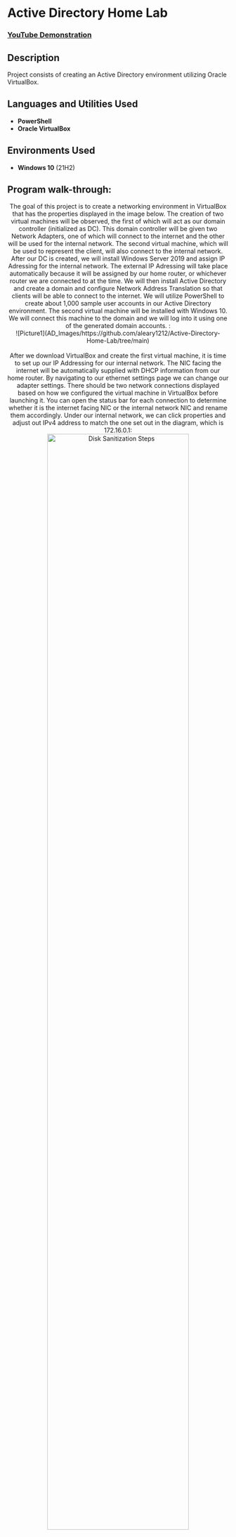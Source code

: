 <h1>Active Directory Home Lab</h1>

 ### [YouTube Demonstration](https://youtu.be/7eJexJVCqJo)

<h2>Description</h2>
Project consists of creating an Active Directory environment utilizing Oracle VirtualBox.
<br />


<h2>Languages and Utilities Used</h2>

- <b>PowerShell</b> 
- <b>Oracle VirtualBox</b>

<h2>Environments Used </h2>

- <b>Windows 10</b> (21H2)

<h2>Program walk-through:</h2>

<p align="center">
The goal of this project is to create a networking environment in VirtualBox that has the properties displayed in the image below. The creation of two virtual machines will be observed, the first of which will act as our domain controller (initialized as DC). This domain controller will be given two Network Adapters, one of which will connect to the internet and the other will be used for the internal network. The second virtual machine, which will be used to represent the client, will also connect to the internal network. After our DC is created, we will install Windows Server 2019 and assign IP Adressing for the internal network. The external IP Adressing will take place automatically because it will be assigned by our home router, or whichever router we are connected to at the time. We will then install Active Directory and create a domain and configure Network Address Translation so that clients will be able to connect to the internet. We will utilize PowerShell to create about 1,000 sample user accounts in our Active Directory environment. The second virtual machine will be installed with Windows 10. We will connect this machine to the domain and we will log into it using one of the generated domain accounts.  : <br/>
![Picture1](AD_Images/https://github.com/aleary1212/Active-Directory-Home-Lab/tree/main)

<br />
<br />
After we download VirtualBox and create the first virtual machine, it is time to set up our IP Addressing for our internal network. The NIC facing the internet will be automatically supplied with DHCP information from our home router. By navigating to our ethernet settings page we can change our adapter settings. There should be two network connections displayed based on how we configured the virtual machine in VirtualBox before launching it. You can open the status bar for each connection to determine whether it is the internet facing NIC or the internal network NIC and rename them accordingly. Under our internal network, we can click properties and adjust out IPv4 address to match the one set out in the diagram, which is 172.16.0.1:   <br/>
<img src="https://i.imgur.com/tc" height="80%" width="80%" alt="Disk Sanitization Steps"/>
<br />
<br />
The next task is renaming the PC. This can be done through System Settings under the section About Your PC. <br/>
<img src="https://i.imgur.com/nCIbXbg.png" height="80%" width="80%" alt="Disk Sanitization Steps"/>
<br />
<br />
Our next step is to install Active Directory and create a domain. In order to do this we can navigate to the Add Roles and Features wizard and select Active Directory Domain Services. After we click add features a checkmark should appear next to the highlighted text in the image below. After this is installed we need to configure our post-installation settings. To do this we navigate to the notifications bar in the Server Manager and click the blue text "promote this server to a domain controller" which will open the Active Directory Domain Services Configuration Wizard. We then select "Add New Forest" and choose a domain name. After installation is complete the PC will restart.   <br/>
<img src="https://i.imgur.com/cdFHBiU.png" height="80%" width="80%" alt="Disk Sanitization Steps"/>
<br />
<br />
We will now create our own dedicated domain admin account by navigating to Windows Administrative Tools and selecting the Active Directory Users and Computers option. Within the window we can right click on the domain we created in order to create a new organizational unit to put our domain admin account in. Once the organizational unit is created we right click on the unit to create a new user (our admin account). After the account is created it will show on the right side of the window. We then right click it and select properties in order to change it to an admin account by making it a MemberOf the previous admin group we created. If we log out of our current account we should now be able to log back in using our domain admin credentials that we just created.  <br/>
<img src="https://i.imgur.com/JL945Ga.png" height="80%" width="80%" alt="Disk Sanitization Steps"/>
<br />
<br />
After we are logged into our admin account we are going to implement Remote Access Server and Network Address Translation on our Domain Controller. This will allow our client PC to be located on the internal network while still being able to acess the internet through our Domain Controller. To accomplish this we will go to Add Roles and Features within the Server Manager and select Remote Access and Routing. After it is installed we can go to the tools menu in the Server Manager and select Routing and Remote Access. Right click the DC (local) and select Configure and Enable Routing and Remote Access in orderr to install NAT. Then select our proper internet-facing Network Interface when prompted.     <br/>
<img src="https://i.imgur.com/K71yaM2.png" height="80%" width="80%" alt="Disk Sanitization Steps"/>
<br />
<br />
Our next step is to set up a DHCP server on our Domain Controller which will set up IP Adresses and other DHCP information on our client PC. We again select Add Roles and Features within the Server Manager but this time we select DHCP. After it is installed we now need to configure DHCP options to the ones specified in our diagram. Go to Tools and select DHCP. Right click on IPv4 and select New Scope. Configure the options with the scope information provided in the diagram.     <br/>
<img src="https://i.imgur.com/AeZkvFQ.png" height="80%" width="80%" alt="Disk Sanitization Steps"/>

<br />
We are now going to create users in the Active Directory environment using the follwing PowerShell script generated by Josh Madakor. Download the zip file using internet explorer on the virtual machine and save it to the desktop. Open the zip file and you should see a txt file containing a bunch of names and add our name to the top of the list. Now open PowerShell ISE as an Administrator by right-clicking on the icon or using PowerShell. Once inside, go ahead and open the CREATE USERS script from the folder. In order to enable the execution of scripts we need to input the following command into PowerShell "Set-ExecutionPolicy Unrestricted". Basically what this script is going to do is create a new organizational unit called Users and take all of the names from the names.txt file and create user accounts for all of them, all of which will use the same password. After running the script we should see all of the new users being created in PowerShell.
<br/>

<br />
The final step of this project is to create our client PC and implement Windows 10 in VirtualBox. When provisioning this virtual machine in VirtualBox be sure to select Internal Network in Network Settings instead of the default NAT. When installing Windows 10, select the Windows 10 Pro option instead of the default Windows Home. After Windows is installed the first thing we want to do is make sure the internet is working by going to the command line and entering ipconfig to see our configuration. Next we should ping google.com to verify that we can connect to the internet. With that, our entire diagram is set up and working. We can also add this client PC to our domain by navigating to Rename this PC (advanced) in Settings and inputting mydomain.com as the MemberOf value.
<br/>
</p>

<!--
 ```diff
- text in red
+ text in green
! text in orange
# text in gray
@@ text in purple (and bold)@@
```
--!>
